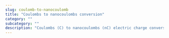 ```yaml
---
slug: coulomb-to-nanocoulomb
title: "Coulombs to nanocoulombs conversion"
category: ""
subcategory: ""
description: "Coulombs (C) to nanocoulombs (nC) electric charge conversion calculator and how to convert."
---
```


